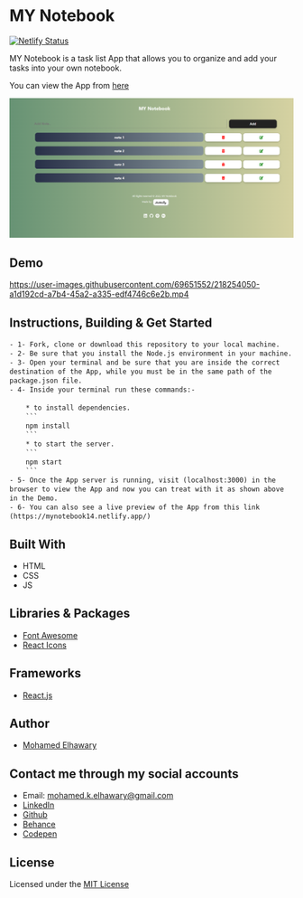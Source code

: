 # MY Notebook

[![Netlify Status](https://api.netlify.com/api/v1/badges/98e36eaf-14a7-459b-befb-27336640366e/deploy-status)](https://app.netlify.com/sites/mynotebook14/deploys)

MY Notebook is a task list App that allows you to organize and add your tasks into your own notebook.

You can view the App from [here](https://mynotebook14.netlify.app/)

![Screenshot](preview.png) 

## Demo

https://user-images.githubusercontent.com/69651552/218254050-a1d192cd-a7b4-45a2-a335-edf4746c6e2b.mp4

## Instructions, Building & Get Started 

    - 1- Fork, clone or download this repository to your local machine.
    - 2- Be sure that you install the Node.js environment in your machine.
    - 3- Open your terminal and be sure that you are inside the correct destination of the App, while you must be in the same path of the package.json file.
    - 4- Inside your terminal run these commands:-
    
        * to install dependencies.
        ```
        npm install
        ```
        * to start the server.
        ```
        npm start
        ```
    - 5- Once the App server is running, visit (localhost:3000) in the browser to view the App and now you can treat with it as shown above in the Demo.
    - 6- You can also see a live preview of the App from this link (https://mynotebook14.netlify.app/)

## Built With

* HTML
* CSS
* JS

## Libraries & Packages

* [Font Awesome](https://fontawesome.com/)
* [React Icons](https://react-icons.github.io/react-icons/)

## Frameworks 

* [React.js](https://reactjs.org/)  

## Author

* [Mohamed Elhawary](https://www.linkedin.com/in/mohamed-elhawary14/) 

## Contact me through my social accounts

* Email: mohamed.k.elhawary@gmail.com
* [LinkedIn](https://www.linkedin.com/in/mohamed-elhawary14/)
* [Github](https://github.com/Mohamed-Elhawary)  
* [Behance](https://www.behance.net/mohamed-elhawary14)
* [Codepen](https://codepen.io/Mohamed-ElHawary) 

## License

Licensed under the [MIT License](LICENSE)
